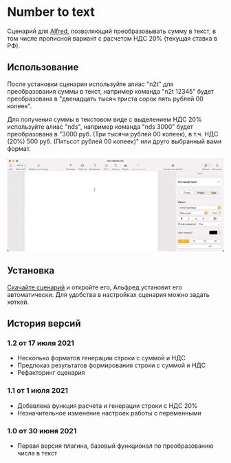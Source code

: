 # Number to text

Сценарий для [Alfred](https://www.alfredapp.com), позволяющий преобразовывать сумму в текст, в том числе прописной вариант с расчетом НДС 20% (текущая ставка в РФ).

## Использование

После установки сценария используйте алиас "n2t" для преобразования суммы в текст, например команда "n2t 12345" будет преобразована в "двенадцать тысяч триста сорок пять рублей 00 копеек".

Для получения суммы в текстовом виде с выделением НДС 20% используйте алиас "nds", например команда  "nds 3000" будет преобразована в "3000 руб. (Три тысячи рублей 00 копеек), в т.ч. НДС (20%) 500 руб. (Пятьсот рублей 00 копеек)" или друго	 выбранный вами формат. 

![Screenshot](workflow-demo.gif)

## Установка 

[Скачайте сценарий](https://github.com/borzov/alfred-num2text-workflow/blob/main/alfred-num2text.alfredworkflow) и откройте его, Альфред установит его автоматически. Для удобства в настройках сценария можно задать хоткей. 

## История версий

### 1.2 от 17 июля 2021
- Несколько форматов генерации строки с суммой и НДС
- Предпоказ результатов формирования строки с суммой и НДС
- Рефакторинг сценария

### 1.1 от 1 июля 2021
- Добавлена функция расчета и генерации строки с НДС 20%
- Незначительное изменение настроек работы с переменными

### 1.0 от 30 июня 2021
- Первая версия плагина, базовый функционал по преобразованию числа в текст
